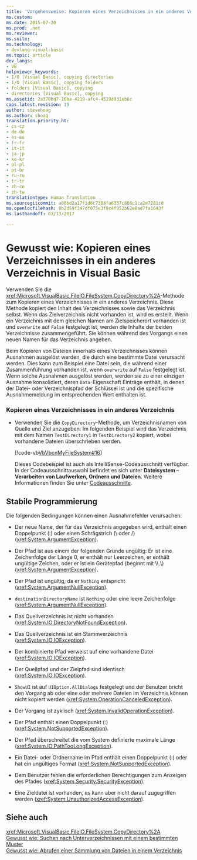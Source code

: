 ```yaml
---
title: 'Vorgehensweise: Kopieren eines Verzeichnisses in ein anderes Verzeichnis in Visual Basic | Microsoft-Dokumentation'
ms.custom: 
ms.date: 2015-07-20
ms.prod: .net
ms.reviewer: 
ms.suite: 
ms.technology:
- devlang-visual-basic
ms.topic: article
dev_langs:
- VB
helpviewer_keywords:
- I/O [Visual Basic], copying directories
- I/O [Visual Basic], copying folders
- folders [Visual Basic], copying
- directories [Visual Basic], copying
ms.assetid: 2a370bd7-10ba-4219-afc4-4519d031eb6c
caps.latest.revision: 19
author: stevehoag
ms.author: shoag
translation.priority.ht:
- cs-cz
- de-de
- es-es
- fr-fr
- it-it
- ja-jp
- ko-kr
- pl-pl
- pt-br
- ru-ru
- tr-tr
- zh-cn
- zh-tw
translationtype: Human Translation
ms.sourcegitcommit: a06bd2a17f1d6c7308fa6337c866c1ca2e7281c0
ms.openlocfilehash: 0b2d59f347df075e3f8c4f952b62e8ad7fa1643f
ms.lasthandoff: 03/13/2017

---
```

# <a name="how-to-copy-a-directory-to-another-directory-in-visual-basic"></a>Gewusst wie: Kopieren eines Verzeichnisses in ein anderes Verzeichnis in Visual Basic
Verwenden Sie die <xref:Microsoft.VisualBasic.FileIO.FileSystem.CopyDirectory%2A>-Methode zum Kopieren eines Verzeichnisses in ein anderes Verzeichnis. Diese Methode kopiert den Inhalt des Verzeichnisses sowie das Verzeichnis selbst. Wenn das Zielverzeichnis nicht vorhanden ist, wird es erstellt. Wenn ein Verzeichnis mit dem gleichen Namen am Zielspeicherort vorhanden ist und `overwrite` auf `False` festgelegt ist, werden die Inhalte der beiden Verzeichnisse zusammengeführt. Sie können während des Vorgangs einen neuen Namen für das Verzeichnis angeben.  
  
 Beim Kopieren von Dateien innerhalb eines Verzeichnisses können Ausnahmen ausgelöst werden, die durch eine bestimmte Datei verursacht werden. Dies kann zum Beispiel eine Datei sein, die während einer Zusammenführung vorhanden ist, wenn `overwrite` auf `False` festgelegt ist. Wenn solche Ausnahmen ausgelöst werden, werden sie zu einer einzigen Ausnahme konsolidiert, deren `Data`-Eigenschaft Einträge enthält, in denen der Datei- oder Verzeichnispfad der Schlüssel ist und die spezifische Ausnahmemeldung im entsprechenden Wert enthalten ist.  
  
### <a name="to-copy-a-directory-to-another-directory"></a>Kopieren eines Verzeichnisses in ein anderes Verzeichnis  
  
-   Verwenden Sie die `CopyDirectory`-Methode, um Verzeichnisnamen von Quelle und Ziel anzugeben. Im folgenden Beispiel wird das Verzeichnis mit dem Namen `TestDirectory1` in `TestDirectory2` kopiert, wobei vorhandene Dateien überschrieben werden.  
  
     [!code-vb[VbVbcnMyFileSystem#16](../../../../visual-basic/developing-apps/programming/drives-directories-files/codesnippet/VisualBasic/how-to-copy-a-directory-to-another-directory_1.vb)]  
  
     Dieses Codebeispiel ist auch als IntelliSense-Codeausschnitt verfügbar. In der Codeausschnittauswahl befindet es sich unter **Dateisystem – Verarbeiten von Laufwerken, Ordnern und Dateien**. Weitere Informationen finden Sie unter [Codeausschnitte](https://docs.microsoft.com/visualstudio/ide/code-snippets).  
  
## <a name="robust-programming"></a>Stabile Programmierung  
 Die folgenden Bedingungen können einen Ausnahmefehler verursachen:  
  
-   Der neue Name, der für das Verzeichnis angegeben wird, enthält einen Doppelpunkt (:) oder einen Schrägstrich (\ oder /) (<xref:System.ArgumentException>).  
  
-   Der Pfad ist aus einem der folgenden Gründe ungültig: Er ist eine Zeichenfolge der Länge 0, er enthält nur Leerzeichen, er enthält ungültige Zeichen, oder er ist ein Gerätepfad (beginnt mit \\\\.\\) (<xref:System.ArgumentException>).  
  
-   Der Pfad ist ungültig, da er `Nothing` entspricht (<xref:System.ArgumentNullException>).  
  
-   `destinationDirectoryName` ist `Nothing` oder eine leere Zeichenfolge (<xref:System.ArgumentNullException>).  
  
-   Das Quellverzeichnis ist nicht vorhanden (<xref:System.IO.DirectoryNotFoundException>).  
  
-   Das Quellverzeichnis ist ein Stammverzeichnis (<xref:System.IO.IOException>).  
  
-   Der kombinierte Pfad verweist auf eine vorhandene Datei (<xref:System.IO.IOException>).  
  
-   Der Quellpfad und der Zielpfad sind identisch (<xref:System.IO.IOException>).  
  
-   `ShowUI` ist auf `UIOption.AllDialogs` festgelegt und der Benutzer bricht den Vorgang ab oder eine oder mehrere Dateien im Verzeichnis können nicht kopiert werden (<xref:System.OperationCanceledException>).  
  
-   Der Vorgang ist zyklisch (<xref:System.InvalidOperationException>).  
  
-   Der Pfad enthält einen Doppelpunkt (:) (<xref:System.NotSupportedException>).  
  
-   Der Pfad überschreitet die vom System definierte maximale Länge (<xref:System.IO.PathTooLongException>).  
  
-   Ein Datei- oder Ordnername im Pfad enthält einen Doppelpunkt (:) oder hat ein ungültiges Format (<xref:System.NotSupportedException>).  
  
-   Dem Benutzer fehlen die erforderlichen Berechtigungen zum Anzeigen des Pfades (<xref:System.Security.SecurityException>).  
  
-   Eine Zieldatei ist vorhanden, es kann aber nicht darauf zugegriffen werden (<xref:System.UnauthorizedAccessException>).  
  
## <a name="see-also"></a>Siehe auch  
 <xref:Microsoft.VisualBasic.FileIO.FileSystem.CopyDirectory%2A>   
 [Gewusst wie: Suchen nach Unterverzeichnissen mit einem bestimmten Muster](../../../../visual-basic/developing-apps/programming/drives-directories-files/how-to-find-subdirectories-with-a-specific-pattern.md)   
 [Gewusst wie: Abrufen einer Sammlung von Dateien in einem Verzeichnis](../../../../visual-basic/developing-apps/programming/drives-directories-files/how-to-get-the-collection-of-files-in-a-directory.md)
